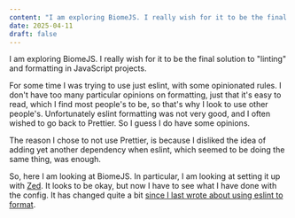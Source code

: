 ```yaml
---
content: "I am exploring BiomeJS. I really wish for it to be the final solution to linting and formatting in JavaScript projects."
date: 2025-04-11
draft: false
---
```


I am exploring BiomeJS. I really wish for it to be the final solution to
"linting" and formatting in JavaScript projects.

For some time I was trying to use just eslint, with some opinionated rules. I
don't have too many particular opinions on formatting, just that it's easy to
read, which I find most people's to be, so that's why I look to use other
people's. Unfortunately eslint formatting was not very good, and I often wished
to go back to Prettier. So I guess I do have some opinions.

The reason I chose to not use Prettier, is because I disliked the idea of adding
yet another dependency when eslint, which seemed to be doing the same thing, was
enough.

So, here I am looking at BiomeJS. In particular, I am looking at setting it up
with [Zed](https://biomejs.dev/reference/zed/). It looks to be okay, but now I
have to see what I have done with the config. It has changed quite a bit
[since I last wrote about using eslint to format](https://blog.hhofner.com/blog/eslint-zed).
